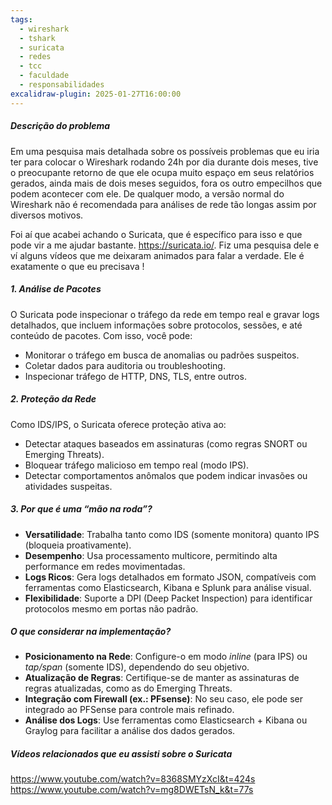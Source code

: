 ```yaml
---
tags:
  - wireshark
  - tshark
  - suricata
  - redes
  - tcc
  - faculdade
  - responsabilidades
excalidraw-plugin: 2025-01-27T16:00:00
---
```

##### Descrição do problema
Em uma pesquisa mais detalhada sobre os possíveis problemas que eu iria ter para colocar o Wireshark rodando 24h por dia durante dois meses, tive o preocupante retorno de que ele ocupa muito espaço em seus relatórios gerados, ainda mais de dois meses seguidos, fora os outro empecilhos que podem acontecer com ele. De qualquer modo, a versão normal do Wireshark não é recomendada para análises de rede tão longas assim por diversos motivos.

Foi aí que acabei achando o Suricata, que é específico para isso e que pode vir a me ajudar bastante. https://suricata.io/. Fiz uma pesquisa dele e ví alguns vídeos que me deixaram animados para falar a verdade. Ele é exatamente o que eu precisava !

##### 1. Análise de Pacotes

O Suricata pode inspecionar o tráfego da rede em tempo real e gravar logs detalhados, que incluem informações sobre protocolos, sessões, e até conteúdo de pacotes. Com isso, você pode:

- Monitorar o tráfego em busca de anomalias ou padrões suspeitos.
- Coletar dados para auditoria ou troubleshooting.
- Inspecionar tráfego de HTTP, DNS, TLS, entre outros.

##### 2. Proteção da Rede

Como IDS/IPS, o Suricata oferece proteção ativa ao:

- Detectar ataques baseados em assinaturas (como regras SNORT ou Emerging Threats).
- Bloquear tráfego malicioso em tempo real (modo IPS).
- Detectar comportamentos anômalos que podem indicar invasões ou atividades suspeitas.

##### 3. Por que é uma “mão na roda”?

- **Versatilidade**: Trabalha tanto como IDS (somente monitora) quanto IPS (bloqueia proativamente).
- **Desempenho**: Usa processamento multicore, permitindo alta performance em redes movimentadas.
- **Logs Ricos**: Gera logs detalhados em formato JSON, compatíveis com ferramentas como Elasticsearch, Kibana e Splunk para análise visual.
- **Flexibilidade**: Suporte a DPI (Deep Packet Inspection) para identificar protocolos mesmo em portas não padrão.

##### O que considerar na implementação?

- **Posicionamento na Rede**: Configure-o em modo _inline_ (para IPS) ou _tap/span_ (somente IDS), dependendo do seu objetivo.
- **Atualização de Regras**: Certifique-se de manter as assinaturas de regras atualizadas, como as do Emerging Threats.
- **Integração com Firewall (ex.: PFsense)**: No seu caso, ele pode ser integrado ao PFSense para controle mais refinado.
- **Análise dos Logs**: Use ferramentas como Elasticsearch + Kibana ou Graylog para facilitar a análise dos dados gerados.

##### Vídeos relacionados que eu assisti sobre o Suricata
https://www.youtube.com/watch?v=8368SMYzXcI&t=424s
https://www.youtube.com/watch?v=mg8DWETsN_k&t=77s
